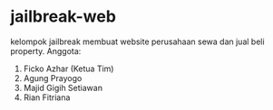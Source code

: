 # jailbreak-web
kelompok jailbreak membuat website perusahaan sewa dan jual beli property. 
Anggota: 
1. Ficko Azhar (Ketua Tim) 
2. Agung Prayogo  
3. Majid Gigih Setiawan
4. Rian Fitriana
